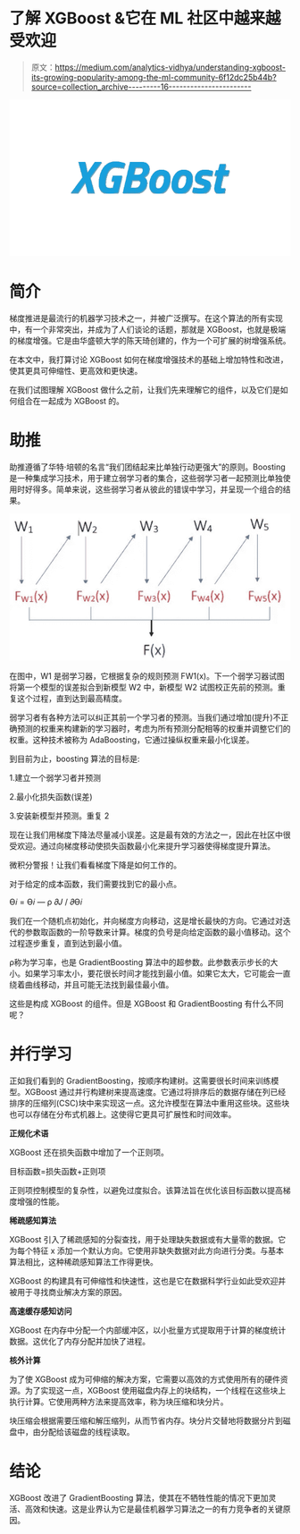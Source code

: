 # 了解 XGBoost &它在 ML 社区中越来越受欢迎

> 原文：<https://medium.com/analytics-vidhya/understanding-xgboost-its-growing-popularity-among-the-ml-community-6f12dc25b44b?source=collection_archive---------16----------------------->

![](img/e35cad13249ed5188caefc0283c8209b.png)

# **简介**

梯度推进是最流行的机器学习技术之一，并被广泛撰写。在这个算法的所有实现中，有一个非常突出，并成为了人们谈论的话题，那就是 XGBoost，也就是极端的梯度增强。它是由华盛顿大学的陈天琦创建的，作为一个可扩展的树增强系统。

在本文中，我打算讨论 XGBoost 如何在梯度增强技术的基础上增加特性和改进，使其更具可伸缩性、更高效和更快速。

在我们试图理解 XGBoost 做什么之前，让我们先来理解它的组件，以及它们是如何组合在一起成为 XGBoost 的。

# **助推**

助推遵循了华特·培顿的名言“我们团结起来比单独行动更强大”的原则。Boosting 是一种集成学习技术，用于建立弱学习者的集合，这些弱学习者一起预测比单独使用时好得多。简单来说，这些弱学习者从彼此的错误中学习，并呈现一个组合的结果。

![](img/afdac843d6f43da78740cb73b0a5e0de.png)

在图中，W1 是弱学习器，它根据复杂的规则预测 FW1(x)。下一个弱学习器试图将第一个模型的误差拟合到新模型 W2 中，新模型 W2 试图校正先前的预测。重复这个过程，直到达到最高精度。

弱学习者有各种方法可以纠正其前一个学习者的预测。当我们通过增加(提升)不正确预测的权重来构建新的学习器时，考虑为所有预测分配相等的权重并调整它们的权重。这种技术被称为 AdaBoosting，它通过操纵权重来最小化误差。

到目前为止，boosting 算法的目标是:

1.建立一个弱学习者并预测

2.最小化损失函数(误差)

3.安装新模型并预测。重复 2

现在让我们用梯度下降法尽量减小误差。这是最有效的方法之一，因此在社区中很受欢迎。通过向梯度移动使损失函数最小化来提升学习器使得梯度提升算法。

微积分警报！让我们看看梯度下降是如何工作的。

对于给定的成本函数，我们需要找到它的最小点。

Ө𝑖 = Ө𝑖 — ρ 𝜕𝐽 / 𝜕Ө𝑖

我们在一个随机点初始化，并向梯度方向移动，这是增长最快的方向。它通过对迭代的参数取函数的一阶导数来计算。梯度的负号是向给定函数的最小值移动。这个过程逐步重复，直到达到最小值。

ρ称为学习率，也是 GradientBoosting 算法中的超参数。此参数表示步长的大小。如果学习率太小，要花很长时间才能找到最小值。如果它太大，它可能会一直绕着曲线移动，并且可能无法找到最佳最小值。

这些是构成 XGBoost 的组件。但是 XGBoost 和 GradientBoosting 有什么不同呢？

# **并行学习**

正如我们看到的 GradientBoosting，按顺序构建树。这需要很长时间来训练模型。XGBoost 通过并行构建树来提高速度。它通过将排序后的数据存储在列已经排序的压缩列(CSC)块中来实现这一点。这允许模型在算法中重用这些块。这些块也可以存储在分布式机器上。这使得它更具可扩展性和时间效率。

**正规化术语**

XGBoost 还在损失函数中增加了一个正则项。

目标函数=损失函数+正则项

正则项控制模型的复杂性，以避免过度拟合。该算法旨在优化该目标函数以提高梯度增强的性能。

**稀疏感知算法**

XGBoost 引入了稀疏感知的分裂查找，用于处理缺失数据或有大量零的数据。它为每个特征 x 添加一个默认方向。它使用非缺失数据对此方向进行分类。与基本算法相比，这种稀疏感知算法工作得更快。

XGBoost 的构建具有可伸缩性和快速性，这也是它在数据科学行业如此受欢迎并被用于寻找商业解决方案的原因。

**高速缓存感知访问**

XGBoost 在内存中分配一个内部缓冲区，以小批量方式提取用于计算的梯度统计数据。这优化了内存分配并加快了进程。

**核外计算**

为了使 XGBoost 成为可伸缩的解决方案，它需要以高效的方式使用所有的硬件资源。为了实现这一点，XGBoost 使用磁盘内存上的块结构，一个线程在这些块上执行计算。它使用两种方法来提高效率，称为块压缩和块分片。

块压缩会根据需要压缩和解压缩列，从而节省内存。块分片交替地将数据分片到磁盘中，由分配给该磁盘的线程读取。

# **结论**

XGBoost 改进了 GradientBoosting 算法，使其在不牺牲性能的情况下更加灵活、高效和快速。这是业界认为它是最佳机器学习算法之一的有力竞争者的关键原因。
